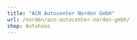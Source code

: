 ```yaml
---
title: "ACN Autocenter Norden GmbH"
url: /norden/acn-autocenter-norden-gmbh/
shop: Autohaus
---
```


